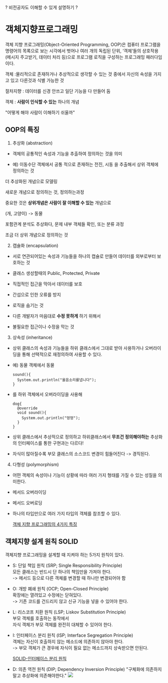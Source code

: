 ? 비전공자도 이해할 수 있게 설명하기 ?

# 객체지향프로그래밍

객체 지향 프로그래밍(Object-Oriented Programming, OOP)은 컴퓨터 프로그램을 명령어의 목록으로 보는 시각에서 벗어나 여러 개의 독립된 단위, ‘객체’들의 상호작용(메시지 주고받기, 데이터 처리 등)으로 프로그램 로직을 구성하는 프로그래밍 패러다임이다.

객체 :물리적으로 존재하거나 추상적으로 생각할 수 있는 것 중에서 자신의 속성을 가지고 있고 다른것과 식별 가능한 것

절차지향 : 데이터를 신경 안쓰고 일단 기능을 다 만들어 둠

객체 : **사람이 인식할 수 있는** 하나의 개념

"어떻게 해야 사람이 이해하기 쉬울까"

## OOP의 특징

1. 추상화 (abstraction)

- 객체의 공통적인 속성과 기능을 추출하여 정의하는 것을 의미

- 예) 이동수단 객체에서 공통 적으로 존재하는 전진, 시동 을 추출해서 상위 객체에 정의하는 것

더 추상화된 개념으로 모델링

새로운 개념으로 정의하는 것, 정의하는과정

중요한 것은 **상위개념은 사람이 잘 이해할 수 있는** 개념으로

(개, 고양이) -> 동물

포함관계 분석도 추상화다, 문제 내부 객체들 확인, 또는 분류 과정

조금 더 상위 개념으로 정의하는 것

2. 캡슐화 (encapsulation)

- 서로 연관되어있는 속성과 기능들을 하나의 캡슐로 만들어 데이터를 외부로부터 보호하는 것
- 클래스 생성할때의 Public, Protected, Private
- 직접적인 접근을 막아서 데이터를 보호
- 간섭으로 인한 오류를 방지

- 로직을 숨기는 것

- 다른 개발자가 마음대로 **수정 못하게** 하기 위해서

- 불필요한 접근이나 수정을 막는 것

3. 상속성 (inheritance)

- 상위 클래스의 속성과 기능들을 하위 클래스에서 그대로 받아 사용하거나 오버라이딩을 통해 선택적으로 재정의하여 사용할 수 있다.

- 예) 동물 객체에서 동물

      sound(){
        System.out.println("울음소리를냅니다");
      }

- 를 하위 객체에서 오버라이딩을 사용해

      dog{
        @override
        void sound(){
          System.out.println("멍멍");
        }
      }

- 상위 클래스에서 추상적으로 정의하고 하위클래스에서 **무조건 정의해야하는** 추상화의 인터페이스를 통한 구현과는 다르다!

- 자식이 많아질수록 부모 클래스의 소스코드 변경이 힘들어진다 -> 경직된다.

4. 다형성 (polymorphism)

- 어떤 객체의 속성이나 기능이 상황에 따라 여러 가지 형태를 가질 수 있는 성질을 의미한다.

- 메서드 오버라이딩

- 메서드 오버로딩

- 하나의 타입만으로 여러 가지 타입의 객체를 참조할 수 있다.

  [객체 지향 프로그래밍의 4가지 특징](https://www.codestates.com/blog/content/객체-지향-프로그래밍-특징)

## 객체지향 설계 원칙 SOLID

객체지향 프로그래밍을 설계할 때 지켜야 하는 5가지 원칙이 있다.

- S: 단일 책임 원칙 (SRP; Single Responsibility Principle)  
  모든 클래스는 반드시 단 하나의 책임만을 가져야 한다.  
  -> 메서드 등으로 다른 객체를 변경할 때 하나만 변경되어야 함

- O: 개방 폐쇄 원칙 (OCP; Open-Closed Principle)  
  확장에는 열려있고 수정에는 닫혀있다.  
  -> 기존 코드를 건드리지 않고 신규 기능을 넣을 수 있어야 한다.

- L: 리스코프 치환 원칙 (LSP; Liskov Substitution Principle)  
  부모 객체를 호출하는 동작에서  
  자식 객체가 부모 객체를 완전히 대체할 수 있어야 한다.

- I: 인터페이스 분리 원칙 (ISP; Interface Segregation Principle)  
   객체는 자신이 호출하지 않는 메소드에 의존하지 않아야 한다.  
   -> 부모 객체가 큰 경우에 자식이 필요 없는 메소드까지 상속받으면 안된다.

  [SOLID-인터페이스 분리 원칙](https://blog.itcode.dev/posts/2021/08/16/interface-segregation-principle)

- D: 의존 역전 원칙 (DIP; Dependency Inversion Principle)
  "구체화에 의존하지말고 추상화에 의존해야한다."
  ![](https://img1.daumcdn.net/thumb/R1280x0/?scode=mtistory2&fname=https%3A%2F%2Fblog.kakaocdn.net%2Fdn%2FcJfGAM%2FbtrB6t0bt86%2FX159MJJzXmoAdc0g1S6fO0%2Fimg.png)
